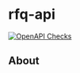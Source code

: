 # rfq-api

[![OpenAPI Checks](https://github.com/christinatschol/rfq-api/actions/workflows/actions.yml/badge.svg)](https://github.com/christinatschol/rfq-api/actions/workflows/actions.yml)


## About